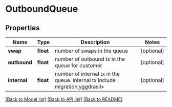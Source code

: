 # OutboundQueue

## Properties
Name | Type | Description | Notes
------------ | ------------- | ------------- | -------------
**swap** | **float** | number of swaps in the queue | [optional] 
**outbound** | **float** | number of outbound tx in the queue for customer | [optional] 
**internal** | **float** | number of internal tx in the queue. internal tx include migration,yggdrasil+ | [optional] 

[[Back to Model list]](../README.md#documentation-for-models) [[Back to API list]](../README.md#documentation-for-api-endpoints) [[Back to README]](../README.md)


